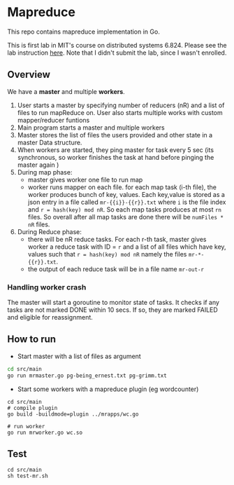 # Mapreduce

This repo contains mapreduce implementation in Go.

This is first lab in MIT's course on distributed systems 6.824. Please see the lab instruction [here](https://github.com/vksah32/mapreduce/blob/master/lab_instruction/lab-mr.md). Note that I didn't submit the lab, since I wasn't enrolled. 

## Overview

We have a **master** and multiple **workers**. 
1. User starts a master by specifying number of reducers (nR) and a list of files to run mapReduce on. User also starts multiple works with custom mapper/reducer funtions
2. Main program starts a master and multiple workers
3. Master stores the list of files the users provided and other state in a master Data structure.
4. When workers are started, they ping master for task every 5 sec (its synchronous, so worker finishes the task at hand before pinging the master again )
5. During map phase:
    - master gives worker one file to run map 
    - worker runs mapper on each file. for each map task (i-th file), the worker produces bunch of key, values. Each key,value is stored as a json entry in a file called `mr-{{i}}-{{r}}.txt` where `i` is   the file index  and `r = hash(key) mod nR`. So each map tasks produces at most `rn` files. So overall after all map tasks are done there will be `numFiles * nR` files.
6. During Reduce phase:
    - there will be nR reduce tasks. For each r-th task, master gives worker a reduce task with ID = `r` and a list of all files which have key, values such that `r = hash(key) mod nR`  namely the files 
      `mr-*-{{r}}.txt`.
    - the output of each reduce task will be in a file name `mr-out-r`


### Handling worker crash
The master will start a goroutine to monitor state of tasks. It checks if any tasks are not marked DONE within 10 secs. If so, they are marked FAILED and eligible for reassignment.


## How to run

- Start master with a list of files as argument

```bash
cd src/main
go run mrmaster.go pg-being_ernest.txt pg-grimm.txt
```

- Start some workers with a mapreduce plugin (eg wordcounter)
```
cd src/main
# compile plugin
go build -buildmode=plugin ../mrapps/wc.go

# run worker
go run mrworker.go wc.so
```
## Test

```
cd src/main
sh test-mr.sh
```


